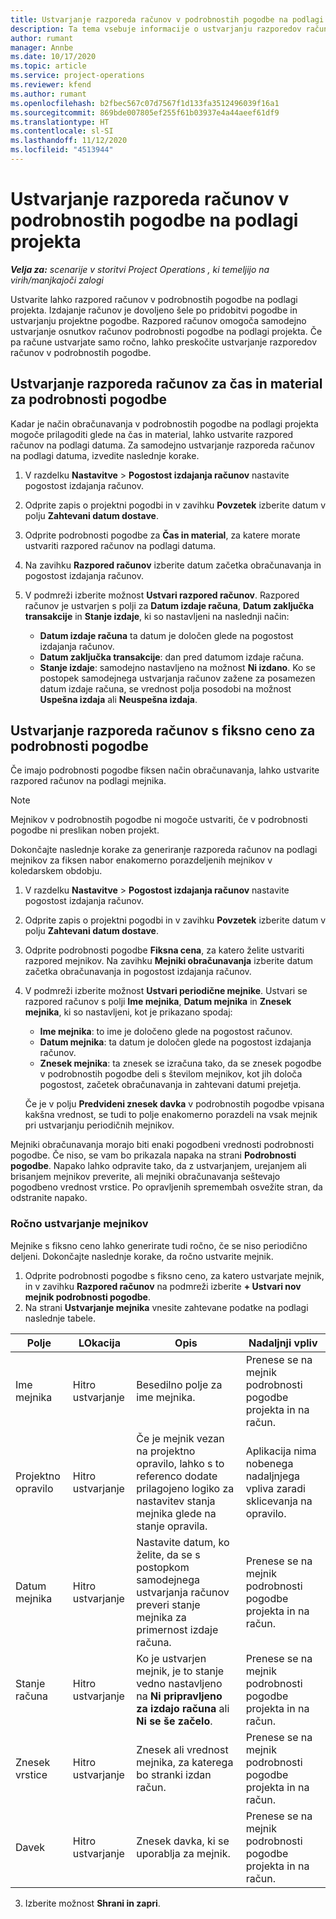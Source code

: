 ```yaml
---
title: Ustvarjanje razporeda računov v podrobnostih pogodbe na podlagi projekta
description: Ta tema vsebuje informacije o ustvarjanju razporedov računov in mejnikov za podrobnosti pogodbe.
author: rumant
manager: Annbe
ms.date: 10/17/2020
ms.topic: article
ms.service: project-operations
ms.reviewer: kfend
ms.author: rumant
ms.openlocfilehash: b2fbec567c07d7567f1d133fa3512496039f16a1
ms.sourcegitcommit: 869bde007805ef255f61b03937e4a44aeef61df9
ms.translationtype: HT
ms.contentlocale: sl-SI
ms.lasthandoff: 11/12/2020
ms.locfileid: "4513944"
---
```

# <a name="create-an-invoice-schedule-on-a-project-based-contract-line"></a>Ustvarjanje razporeda računov v podrobnostih pogodbe na podlagi projekta 

_**Velja za:** scenarije v storitvi Project Operations , ki temeljijo na virih/manjkajoči zalogi_

Ustvarite lahko razpored računov v podrobnostih pogodbe na podlagi projekta. Izdajanje računov je dovoljeno šele po pridobitvi pogodbe in ustvarjanju projektne pogodbe. Razpored računov omogoča samodejno ustvarjanje osnutkov računov podrobnosti pogodbe na podlagi projekta. Če pa račune ustvarjate samo ročno, lahko preskočite ustvarjanje razporedov računov v podrobnostih pogodbe.

## <a name="create-a-time-and-material-invoice-schedule-for-a-contract-line"></a>Ustvarjanje razporeda računov za čas in material za podrobnosti pogodbe

Kadar je način obračunavanja v podrobnostih pogodbe na podlagi projekta mogoče prilagoditi glede na čas in material, lahko ustvarite razpored računov na podlagi datuma. Za samodejno ustvarjanje razporeda računov na podlagi datuma, izvedite naslednje korake.

1. V razdelku **Nastavitve** > **Pogostost izdajanja računov** nastavite pogostost izdajanja računov.
2. Odprite zapis o projektni pogodbi in v zavihku **Povzetek** izberite datum v polju **Zahtevani datum dostave**.
3. Odprite podrobnosti pogodbe za **Čas in material**, za katere morate ustvariti razpored računov na podlagi datuma. 
4. Na zavihku **Razpored računov** izberite datum začetka obračunavanja in pogostost izdajanja računov.
5. V podmreži izberite možnost **Ustvari razpored računov**. Razpored računov je ustvarjen s polji za **Datum izdaje računa**, **Datum zaključka transakcije** in **Stanje izdaje**, ki so nastavljeni na naslednji način:

    - **Datum izdaje računa** ta datum je določen glede na pogostost izdajanja računov.
    - **Datum zaključka transakcije**: dan pred datumom izdaje računa.
    - **Stanje izdaje**: samodejno nastavljeno na možnost **Ni izdano**. Ko se postopek samodejnega ustvarjanja računov zažene za posamezen datum izdaje računa, se vrednost polja posodobi na možnost **Uspešna izdaja** ali **Neuspešna izdaja**.

## <a name="create-a-fixed-price-invoice-schedule-for-a-contract-line"></a>Ustvarjanje razporeda računov s fiksno ceno za podrobnosti pogodbe

Če imajo podrobnosti pogodbe fiksen način obračunavanja, lahko ustvarite razpored računov na podlagi mejnika. 

> [!NOTE]
> Mejnikov v podrobnostih pogodbe ni mogoče ustvariti, če v podrobnosti pogodbe ni preslikan noben projekt.

Dokončajte naslednje korake za generiranje razporeda računov na podlagi mejnikov za fiksen nabor enakomerno porazdeljenih mejnikov v koledarskem obdobju.

1. V razdelku **Nastavitve** > **Pogostost izdajanja računov** nastavite pogostost izdajanja računov.
2. Odprite zapis o projektni pogodbi in v zavihku **Povzetek** izberite datum v polju **Zahtevani datum dostave**.
3. Odprite podrobnosti pogodbe **Fiksna cena**, za katero želite ustvariti razpored mejnikov. Na zavihku **Mejniki obračunavanja** izberite datum začetka obračunavanja in pogostost izdajanja računov. 
4. V podmreži izberite možnost **Ustvari periodične mejnike**. Ustvari se razpored računov s polji **Ime mejnika**, **Datum mejnika** in **Znesek mejnika**, ki so nastavljeni, kot je prikazano spodaj:

    - **Ime mejnika**: to ime je določeno glede na pogostost računov.
    - **Datum mejnika**: ta datum je določen glede na pogostost izdajanja računov.
    - **Znesek mejnika**: ta znesek se izračuna tako, da se znesek pogodbe v podrobnostih pogodbe deli s številom mejnikov, kot jih določa pogostost, začetek obračunavanja in zahtevani datumi prejetja.

    Če je v polju **Predvideni znesek davka** v podrobnostih pogodbe vpisana kakšna vrednost, se tudi to polje enakomerno porazdeli na vsak mejnik pri ustvarjanju periodičnih mejnikov.

Mejniki obračunavanja morajo biti enaki pogodbeni vrednosti podrobnosti pogodbe. Če niso, se vam bo prikazala napaka na strani **Podrobnosti pogodbe**. Napako lahko odpravite tako, da z ustvarjanjem, urejanjem ali brisanjem mejnikov preverite, ali mejniki obračunavanja seštevajo pogodbeno vrednost vrstice. Po opravljenih spremembah osvežite stran, da odstranite napako.

### <a name="manually-create-milestones"></a>Ročno ustvarjanje mejnikov

Mejnike s fiksno ceno lahko generirate tudi ročno, če se niso periodično deljeni. Dokončajte naslednje korake, da ročno ustvarite mejnik.

1. Odprite podrobnosti pogodbe s fiksno ceno, za katero ustvarjate mejnik, in v zavihku **Razpored računov** na podmreži izberite **+ Ustvari nov mejnik podrobnosti pogodbe**. 
2. Na strani **Ustvarjanje mejnika** vnesite zahtevane podatke na podlagi naslednje tabele.

| Polje | LOkacija | Opis | Nadaljnji vpliv |
| --- | --- | --- | --- |
| Ime mejnika | Hitro ustvarjanje | Besedilno polje za ime mejnika. | Prenese se na mejnik podrobnosti pogodbe projekta in na račun. |
| Projektno opravilo | Hitro ustvarjanje | Če je mejnik vezan na projektno opravilo, lahko s to referenco dodate prilagojeno logiko za nastavitev stanja mejnika glede na stanje opravila. | Aplikacija nima nobenega nadaljnjega vpliva zaradi sklicevanja na opravilo. |
| Datum mejnika | Hitro ustvarjanje | Nastavite datum, ko želite, da se s postopkom samodejnega ustvarjanja računov preveri stanje mejnika za primernost izdaje računa. | Prenese se na mejnik podrobnosti pogodbe projekta in na račun. |
| Stanje računa | Hitro ustvarjanje | Ko je ustvarjen mejnik, je to stanje vedno nastavljeno na **Ni pripravljeno za izdajo računa** ali **Ni se še začelo**. | Prenese se na mejnik podrobnosti pogodbe projekta in na račun. |
| Znesek vrstice | Hitro ustvarjanje | Znesek ali vrednost mejnika, za katerega bo stranki izdan račun. | Prenese se na mejnik podrobnosti pogodbe projekta in na račun. |
| Davek | Hitro ustvarjanje | Znesek davka, ki se uporablja za mejnik. | Prenese se na mejnik podrobnosti pogodbe projekta in na račun. |

3. Izberite možnost **Shrani in zapri**.
